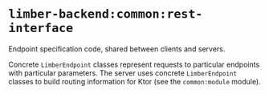 # `limber-backend:common:rest-interface`

Endpoint specification code, shared between clients and servers.

Concrete `LimberEndpoint` classes represent requests to particular endpoints
with particular parameters.
The server uses concrete `LimberEndpoint` classes to build routing information for Ktor
(see the `common:module` module).
